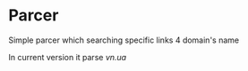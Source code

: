 # Parcer

Simple parcer which searching specific links 4 domain's name

In current version it parse _vn.ua_
